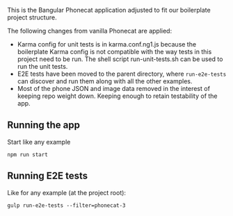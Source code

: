 This is the Bangular Phonecat application adjusted to fit our boilerplate project
structure.

The following changes from vanilla Phonecat are applied:

* Karma config for unit tests is in karma.conf.ng1.js because the boilerplate
  Karma config is not compatible with the way tests in this project need to be run.
  The shell script run-unit-tests.sh can be used to run the unit tests.
* E2E tests have been moved to the parent directory, where `run-e2e-tests` can
  discover and run them along with all the other examples.
* Most of the phone JSON and image data removed in the interest of keeping
  repo weight down. Keeping enough to retain testability of the app.

## Running the app

Start like any example

    npm run start

## Running E2E tests

Like for any example (at the project root):

    gulp run-e2e-tests --filter=phonecat-3
